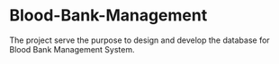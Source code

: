 # Blood-Bank-Management
The project serve the purpose to design and develop the database for Blood Bank Management System.
